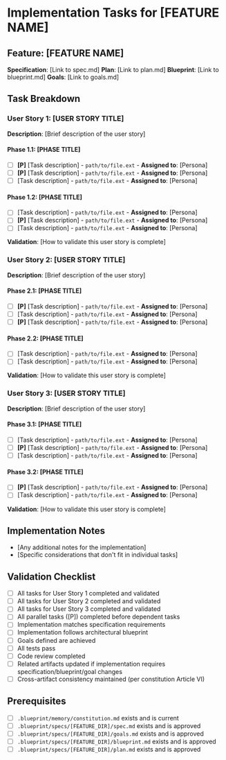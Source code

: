 # Implementation Tasks for [FEATURE NAME]

## Feature: [FEATURE NAME]
**Specification**: [Link to spec.md]
**Plan**: [Link to plan.md]
**Blueprint**: [Link to blueprint.md]
**Goals**: [Link to goals.md]

## Task Breakdown

### User Story 1: [USER STORY TITLE]
**Description**: [Brief description of the user story]

#### Phase 1.1: [PHASE TITLE]
- [ ] **[P]** [Task description] - `path/to/file.ext` - **Assigned to**: [Persona]
- [ ] **[P]** [Task description] - `path/to/file.ext` - **Assigned to**: [Persona]
- [ ] [Task description] - `path/to/file.ext` - **Assigned to**: [Persona]

#### Phase 1.2: [PHASE TITLE]
- [ ] [Task description] - `path/to/file.ext` - **Assigned to**: [Persona]
- [ ] **[P]** [Task description] - `path/to/file.ext` - **Assigned to**: [Persona]
- [ ] [Task description] - `path/to/file.ext` - **Assigned to**: [Persona]

**Validation**: [How to validate this user story is complete]

### User Story 2: [USER STORY TITLE]
**Description**: [Brief description of the user story]

#### Phase 2.1: [PHASE TITLE]
- [ ] **[P]** [Task description] - `path/to/file.ext` - **Assigned to**: [Persona]
- [ ] [Task description] - `path/to/file.ext` - **Assigned to**: [Persona]
- [ ] **[P]** [Task description] - `path/to/file.ext` - **Assigned to**: [Persona]

#### Phase 2.2: [PHASE TITLE]
- [ ] [Task description] - `path/to/file.ext` - **Assigned to**: [Persona]
- [ ] [Task description] - `path/to/file.ext` - **Assigned to**: [Persona]

**Validation**: [How to validate this user story is complete]

### User Story 3: [USER STORY TITLE]
**Description**: [Brief description of the user story]

#### Phase 3.1: [PHASE TITLE]
- [ ] [Task description] - `path/to/file.ext` - **Assigned to**: [Persona]
- [ ] **[P]** [Task description] - `path/to/file.ext` - **Assigned to**: [Persona]
- [ ] [Task description] - `path/to/file.ext` - **Assigned to**: [Persona]

#### Phase 3.2: [PHASE TITLE]
- [ ] **[P]** [Task description] - `path/to/file.ext` - **Assigned to**: [Persona]
- [ ] [Task description] - `path/to/file.ext` - **Assigned to**: [Persona]

**Validation**: [How to validate this user story is complete]

## Implementation Notes
- [Any additional notes for the implementation]
- [Specific considerations that don't fit in individual tasks]

## Validation Checklist
- [ ] All tasks for User Story 1 completed and validated
- [ ] All tasks for User Story 2 completed and validated
- [ ] All tasks for User Story 3 completed and validated
- [ ] All parallel tasks ([P]) completed before dependent tasks
- [ ] Implementation matches specification requirements
- [ ] Implementation follows architectural blueprint
- [ ] Goals defined are achieved
- [ ] All tests pass
- [ ] Code review completed
- [ ] Related artifacts updated if implementation requires specification/blueprint/goal changes
- [ ] Cross-artifact consistency maintained (per constitution Article VI)

## Prerequisites
- [ ] `.blueprint/memory/constitution.md` exists and is current
- [ ] `.blueprint/specs/[FEATURE_DIR]/spec.md` exists and is approved
- [ ] `.blueprint/specs/[FEATURE_DIR]/goals.md` exists and is approved
- [ ] `.blueprint/specs/[FEATURE_DIR]/blueprint.md` exists and is approved
- [ ] `.blueprint/specs/[FEATURE_DIR]/plan.md` exists and is approved
